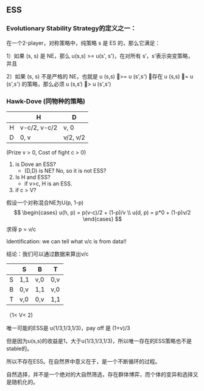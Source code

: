 ## ESS

### Evolutionary Stability Strategy的定义之一：

在一个2-player，对称策略中，纯策略 s 是 ES 的，那么它满足：

1）如果 (s, s) 是 NE，那么 u(s,s) >= u(s', s')，在对所有 s‘，s’表示突变策略，并且

2）如果 (s, s) 不是严格的 NE，也就是 u (s,s) >= u (s',s') ，存在  u (s,s) = u (s',s')  的策略，那么必须 u (s,s‘) > u (s',s') 

### Hawk-Dove (同物种的策略)

|      | H            | D        |
| ---- | ------------ | -------- |
| H    | v-c/2, v-c/2 | v, 0     |
| D    | 0, v         | v/2, v/2 |

(Prize v > 0, Cost of fight c > 0)

1. is Dove an ESS?
   * (D,D) is NE? No, so it is not ESS?
2. Is H and ESS?
   * if v>c, H is an ESS.
3. if c > V?

假设一个对称混合NE为U(p, 1-p)
$$
\begin{cases}
u(h, p) = p(v-c)/2 + (1-p)/v \\
u(d, p) = p*0 + (1-p)v/2
\end{cases}
$$
求得 p = v/c

Identification: we can tell what v/c is from data!!

结论：我们可以通过数据来算出v/c



|      | S    | B    | T    |
| ---- | ---- | ---- | ---- |
| S    | 1,1  | v,0  | 0,v  |
| B    | 0,v  | 1,1  | v,0  |
| T    | v,0  | 0,v  | 1,1  |

（1< V< 2)

唯一可能的ESS是 u(1/3,1/3,1/3)，pay off 是 (1+v)/3

但是因为u(s,s)的收益是1，大于u(1/3,1/3,1/3)，所以唯一存在的ESS策略也不是stable的。

所以不存在ESS。在自然界中意义在于，是一个不断循环的过程。

自然选择，并不是一个绝对的大自然筛选，存在群体博弈，而个体的变异和选择又是随机化的。

